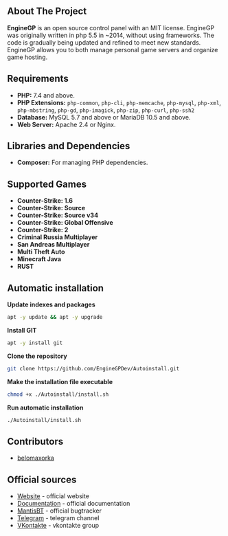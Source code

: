 ## About The Project
**EngineGP** is an open source control panel with an MIT license. EngineGP was originally written in php 5.5 in ~2014, without using frameworks. The code is gradually being updated and refined to meet new standards. EngineGP allows you to both manage personal game servers and organize game hosting.
## Requirements
- **PHP:** 7.4 and above.
- **PHP Extensions:** `php-common`, `php-cli`, `php-memcache`, `php-mysql`, `php-xml`, `php-mbstring`, `php-gd`, `php-imagick`, `php-zip`, `php-curl`, `php-ssh2`
- **Database:** MySQL 5.7 and above or MariaDB 10.5 and above.
- **Web Server:** Apache 2.4 or Nginx.
## Libraries and Dependencies
- **Composer:** For managing PHP dependencies.
## Supported Games
- **Counter-Strike: 1.6**
- **Counter-Strike: Source**
- **Counter-Strike: Source v34**
- **Counter-Strike: Global Offensive**
- **Counter-Strike: 2**
- **Criminal Russia Multiplayer**
- **San Andreas Multiplayer**
- **Multi Theft Auto**
- **Minecraft Java**
- **RUST**
## Automatic installation
**Update indexes and packages**
```bash
apt -y update && apt -y upgrade
```
**Install GIT**
```bash
apt -y install git
```
**Clone the repository**
```bash
git clone https://github.com/EngineGPDev/Autoinstall.git
```
**Make the installation file executable**
```bash
chmod +x ./Autoinstall/install.sh
```
**Run automatic installation**
```bash
./Autoinstall/install.sh
```
## Contributors
- [belomaxorka](https://github.com/belomaxorka)
## Official sources
- [Website](https://www.enginegp.com) - official website
- [Documentation](https://docs.enginegp.com) - official documentation
- [MantisBT](https://bugs.enginegp.com) - official bugtracker
- [Telegram](https://t.me/enginegpdev) - telegram channel
- [VKontakte](https://vk.com/enginegp) - vkontakte group
